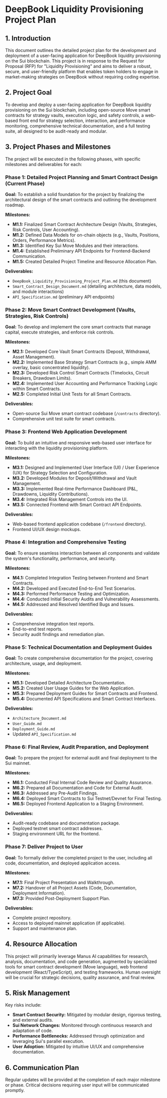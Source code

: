 # DeepBook Liquidity Provisioning Project Plan

## 1. Introduction

This document outlines the detailed project plan for the development and deployment of a user-facing application for DeepBook liquidity provisioning on the Sui blockchain. This project is in response to the Request for Proposal (RFP) for "Liquidity Provisioning" and aims to deliver a robust, secure, and user-friendly platform that enables token holders to engage in market-making strategies on DeepBook without requiring coding expertise.

## 2. Project Goal

To develop and deploy a user-facing application for DeepBook liquidity provisioning on the Sui blockchain, including open-source Move smart contracts for strategy vaults, execution logic, and safety controls, a web-based front end for strategy selection, interaction, and performance monitoring, comprehensive technical documentation, and a full testing suite, all designed to be audit-ready and modular.

## 3. Project Phases and Milestones

The project will be executed in the following phases, with specific milestones and deliverables for each:

### Phase 1: Detailed Project Planning and Smart Contract Design (Current Phase)

**Goal:** To establish a solid foundation for the project by finalizing the architectural design of the smart contracts and outlining the development roadmap.

**Milestones:**
*   **M1.1:** Finalized Smart Contract Architecture Design (Vaults, Strategies, Risk Controls, User Accounting).
*   **M1.2:** Defined Data Models for on-chain objects (e.g., Vaults, Positions, Orders, Performance Metrics).
*   **M1.3:** Identified Key Sui Move Modules and their interactions.
*   **M1.4:** Established Preliminary API Endpoints for Frontend-Backend Communication.
*   **M1.5:** Created Detailed Project Timeline and Resource Allocation Plan.

**Deliverables:**
*   `DeepBook_Liquidity_Provisioning_Project_Plan.md` (this document)
*   `Smart_Contract_Design_Document.md` (detailing architecture, data models, and module interactions)
*   `API_Specification.md` (preliminary API endpoints)

### Phase 2: Move Smart Contract Development (Vaults, Strategies, Risk Controls)

**Goal:** To develop and implement the core smart contracts that manage capital, execute strategies, and enforce risk controls.

**Milestones:**
*   **M2.1:** Developed Core Vault Smart Contracts (Deposit, Withdrawal, Asset Management).
*   **M2.2:** Implemented Base Strategy Smart Contracts (e.g., simple AMM overlay, basic concentrated liquidity).
*   **M2.3:** Developed Risk Control Smart Contracts (Timelocks, Circuit Breakers, Drawdown Limits).
*   **M2.4:** Implemented User Accounting and Performance Tracking Logic within Smart Contracts.
*   **M2.5:** Completed Initial Unit Tests for all Smart Contracts.

**Deliverables:**
*   Open-source Sui Move smart contract codebase (`/contracts` directory).
*   Comprehensive unit test suite for smart contracts.

### Phase 3: Frontend Web Application Development

**Goal:** To build an intuitive and responsive web-based user interface for interacting with the liquidity provisioning platform.

**Milestones:**
*   **M3.1:** Designed and Implemented User Interface (UI) / User Experience (UX) for Strategy Selection and Configuration.
*   **M3.2:** Developed Modules for Deposit/Withdrawal and Vault Management.
*   **M3.3:** Implemented Real-time Performance Dashboard (P&L, Drawdowns, Liquidity Contributions).
*   **M3.4:** Integrated Risk Management Controls into the UI.
*   **M3.5:** Connected Frontend with Smart Contract API Endpoints.

**Deliverables:**
*   Web-based frontend application codebase (`/frontend` directory).
*   Frontend UI/UX design mockups.

### Phase 4: Integration and Comprehensive Testing

**Goal:** To ensure seamless interaction between all components and validate the system's functionality, performance, and security.

**Milestones:**
*   **M4.1:** Completed Integration Testing between Frontend and Smart Contracts.
*   **M4.2:** Developed and Executed End-to-End Test Scenarios.
*   **M4.3:** Performed Performance Testing and Optimization.
*   **M4.4:** Conducted Initial Security Audits and Vulnerability Assessments.
*   **M4.5:** Addressed and Resolved Identified Bugs and Issues.

**Deliverables:**
*   Comprehensive integration test reports.
*   End-to-end test reports.
*   Security audit findings and remediation plan.

### Phase 5: Technical Documentation and Deployment Guides

**Goal:** To create comprehensive documentation for the project, covering architecture, usage, and deployment.

**Milestones:**
*   **M5.1:** Developed Detailed Architecture Documentation.
*   **M5.2:** Created User Usage Guides for the Web Application.
*   **M5.3:** Prepared Deployment Guides for Smart Contracts and Frontend.
*   **M5.4:** Documented API Specifications and Smart Contract Interfaces.

**Deliverables:**
*   `Architecture_Document.md`
*   `User_Guide.md`
*   `Deployment_Guide.md`
*   Updated `API_Specification.md`

### Phase 6: Final Review, Audit Preparation, and Deployment

**Goal:** To prepare the project for external audit and final deployment to the Sui mainnet.

**Milestones:**
*   **M6.1:** Conducted Final Internal Code Review and Quality Assurance.
*   **M6.2:** Prepared all Documentation and Code for External Audit.
*   **M6.3:** Addressed any Pre-Audit Findings.
*   **M6.4:** Deployed Smart Contracts to Sui Testnet/Devnet for Final Testing.
*   **M6.5:** Deployed Frontend Application to a Staging Environment.

**Deliverables:**
*   Audit-ready codebase and documentation package.
*   Deployed testnet smart contract addresses.
*   Staging environment URL for the frontend.

### Phase 7: Deliver Project to User

**Goal:** To formally deliver the completed project to the user, including all code, documentation, and deployed application access.

**Milestones:**
*   **M7.1:** Final Project Presentation and Walkthrough.
*   **M7.2:** Handover of all Project Assets (Code, Documentation, Deployment Information).
*   **M7.3:** Provided Post-Deployment Support Plan.

**Deliverables:**
*   Complete project repository.
*   Access to deployed mainnet application (if applicable).
*   Support and maintenance plan.

## 4. Resource Allocation

This project will primarily leverage Manus AI capabilities for research, analysis, documentation, and code generation, augmented by specialized tools for smart contract development (Move language), web frontend development (React/TypeScript), and testing frameworks. Human oversight will be crucial for strategic decisions, quality assurance, and final review.

## 5. Risk Management

Key risks include:

*   **Smart Contract Security:** Mitigated by modular design, rigorous testing, and external audits.
*   **Sui Network Changes:** Monitored through continuous research and adaptation of code.
*   **Performance Bottlenecks:** Addressed through optimization and leveraging Sui's parallel execution.
*   **User Adoption:** Mitigated by intuitive UI/UX and comprehensive documentation.

## 6. Communication Plan

Regular updates will be provided at the completion of each major milestone or phase. Critical decisions requiring user input will be communicated promptly.



